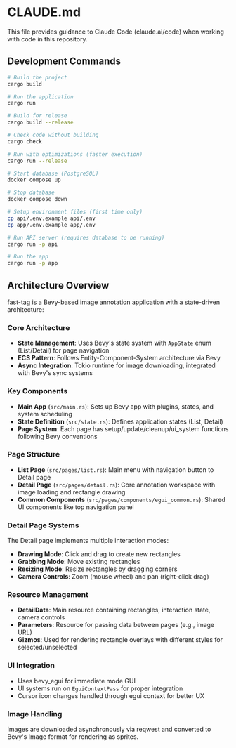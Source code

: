 # CLAUDE.md

This file provides guidance to Claude Code (claude.ai/code) when working with code in this repository.

## Development Commands

```bash
# Build the project
cargo build

# Run the application
cargo run

# Build for release
cargo build --release

# Check code without building
cargo check

# Run with optimizations (faster execution)
cargo run --release

# Start database (PostgreSQL)
docker compose up

# Stop database
docker compose down

# Setup environment files (first time only)
cp api/.env.example api/.env
cp app/.env.example app/.env

# Run API server (requires database to be running)
cargo run -p api

# Run the app
cargo run -p app
```

## Architecture Overview

fast-tag is a Bevy-based image annotation application with a state-driven architecture:

### Core Architecture
- **State Management**: Uses Bevy's state system with `AppState` enum (List/Detail) for page navigation
- **ECS Pattern**: Follows Entity-Component-System architecture via Bevy
- **Async Integration**: Tokio runtime for image downloading, integrated with Bevy's sync systems

### Key Components
- **Main App** (`src/main.rs`): Sets up Bevy app with plugins, states, and system scheduling
- **State Definition** (`src/state.rs`): Defines application states (List, Detail)
- **Page System**: Each page has setup/update/cleanup/ui_system functions following Bevy conventions

### Page Structure
- **List Page** (`src/pages/list.rs`): Main menu with navigation button to Detail page
- **Detail Page** (`src/pages/detail.rs`): Core annotation workspace with image loading and rectangle drawing
- **Common Components** (`src/pages/components/egui_common.rs`): Shared UI components like top navigation panel

### Detail Page Systems
The Detail page implements multiple interaction modes:
- **Drawing Mode**: Click and drag to create new rectangles
- **Grabbing Mode**: Move existing rectangles
- **Resizing Mode**: Resize rectangles by dragging corners
- **Camera Controls**: Zoom (mouse wheel) and pan (right-click drag)

### Resource Management
- **DetailData**: Main resource containing rectangles, interaction state, camera controls
- **Parameters**: Resource for passing data between pages (e.g., image URL)
- **Gizmos**: Used for rendering rectangle overlays with different styles for selected/unselected

### UI Integration
- Uses bevy_egui for immediate mode GUI
- UI systems run on `EguiContextPass` for proper integration
- Cursor icon changes handled through egui context for better UX

### Image Handling
Images are downloaded asynchronously via reqwest and converted to Bevy's Image format for rendering as sprites.